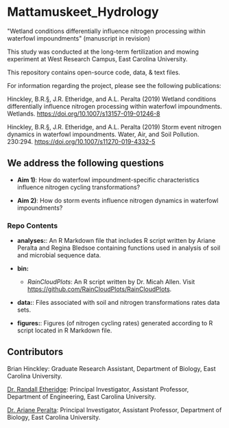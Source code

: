 # Mattamuskeet_Hydrology
"Wetland conditions differentially influence nitrogen processing within waterfowl impoundments" (manuscript in revision)

This study was conducted at the long-term fertilization and mowing experiment at West Research Campus, East Carolina University.

This repository contains open-source code, data, & text files.

For information regarding the project, please see the following publications: 

Hinckley, B.R.§, J.R. Etheridge, and A.L. Peralta (2019) Wetland conditions differentially influence nitrogen processing within waterfowl impoundments. Wetlands. https://doi.org/10.1007/s13157-019-01246-8 

Hinckley, B.R.§, J.R. Etheridge, and A.L. Peralta (2019) Storm event nitrogen dynamics in waterfowl impoundments. Water, Air, and Soil Pollution. 230:294. https://doi.org/10.1007/s11270-019-4332-5

## We address the following questions

* **Aim 1)**: How do waterfowl impoundment-specific characteristics influence nitrogen cycling transformations? 

* **Aim 2)**: How do storm events influence nitrogen dynamics in waterfowl impoundments? 

### Repo Contents

* **analyses:**: An R Markdown file that includes R script written by Ariane Peralta and Regina Bledsoe containing functions used in analysis of soil and microbial sequence data.

* **bin:** 
	* *RainCloudPlots*: An R script written by Dr. Micah Allen. Visit https://github.com/RainCloudPlots/RainCloudPlots.

* **data:**: Files associated with soil and nitrogen transformations rates data sets. 

* **figures:**: Figures (of nitrogen cycling rates) generated according to R script located in R Markdown file.

## Contributors
Brian Hinckley: Graduate Research Assistant, Department of Biology, East Carolina University.

[Dr. Randall Etheridge](https://www.etheridgelab.weebly.com): Principal Investigator, Assistant Professor, Department of Engineering, East Carolina University. 

[Dr. Ariane Peralta](https://www.peraltalab.com): Principal Investigator, Assistant Professor, Department of Biology, East Carolina University. 
